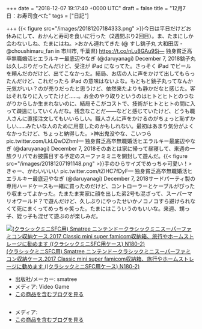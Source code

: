 
+++
date = "2018-12-07 19:17:40 +0000 UTC"
draft = false
title = "12月7日：お寿司食べた"
tags = ["日記"]

+++
{{< figure src="/images/20181207184333.png"  >}}今日は平日だけどお休みにして、おかんと寿司を食いに行った（2週間ぶり2回目）。ま、たまにしか会わないしね、たまにはね。>おかん連れてきた (@ すし銚子丸 大和田店 - @choushimaru_fan in 市川市, 千葉県) https://t.co/nLu8GAu9Sj— 独身貧乏高卒無職婚活ヒエラルキー最底辺やなぎ (@daruyanagi) December 7, 2018<script async="" src="https://platform.twitter.com/widgets.js" charset="utf-8"></script>銚子丸は久しぶりだったんだけど、受注が iPad になってた。さっそく iPad でビールを頼んだのだけど、出てこなかった。結局、お店の人に声をかけて出してもらったんだけど、これだったら iPad の意味はないよな。もともと銚子丸ってなんか元気がいい？のが売りだったと思うけど、依然来たよりも静かだなと感じた。客はそれなりに入ってたけど……。お金のやり取りというのはヒトとヒトとのつながりからしか生まれないのに、結局そこがコストで、技術がヒトとヒトの間に入って疎遠にしていくんだな。残念なことだ――などと感じていたけど、どうも職人さんに直接注文してもいいらしい。職人さんに声をかけるのがちょっと恥ずかしい……みたいな人のために用意したのかもしれない。最初はあまり気分がよくなかったけど、ちょっと納得した。>神出鬼没やな、こいつら pic.twitter.com/LkLQwDZhmI— 独身貧乏高卒無職婚活ヒエラルキー最底辺やなぎ (@daruyanagi) December 7, 2018<script async="" src="https://platform.twitter.com/widgets.js" charset="utf-8"></script>そのあとは家に帰って昼寝して、来週の一族クリパでお披露目する予定のスーファミミニを開封して遊んだ。{{< figure src="/images/20181207191148.png"  >}}手のひらサイズでめっちゃ可愛い！>きゃー、かわいいいい pic.twitter.com/tZIHC7fDyF— 独身貧乏高卒無職婚活ヒエラルキー最底辺やなぎ (@daruyanagi) December 7, 2018<script async="" src="https://platform.twitter.com/widgets.js" charset="utf-8"></script>サードパーティ製の専用ハードケースも一緒に買ったのだけど、コントローラーとケーブルがぴったり収まってよかった。たまたま実家に顔を出した弟2号も混ざって、スーパーマリオワールド？で遊んだけど、久しぶりにやったせいかノコノコすら避けられなくて死にまくってめっちゃ笑った。たまにはこういうのもいいな。来週、甥っ子、姪っ子も混ぜて遊ぶのが楽しみだ。<div class="hatena-asin-detail"><a href="http://www.amazon.co.jp/exec/obidos/ASIN/B076K7525C/bestylesnet-22/"><img src="https://images-fe.ssl-images-amazon.com/images/I/51vfTt9kINL._SL160_.jpg" class="hatena-asin-detail-image" alt="(クラシックミニSFC用) Smatree ニンテンドークラシックミニスーパーファミコン収納ケース.2017 Classic mini super famicom収納箱、旅行やホームストレージに勧めます ((クラシックミニSFC用ケース) N180-2)" title="(クラシックミニSFC用) Smatree ニンテンドークラシックミニスーパーファミコン収納ケース.2017 Classic mini super famicom収納箱、旅行やホームストレージに勧めます ((クラシックミニSFC用ケース) N180-2)"/></a><div class="hatena-asin-detail-info"><a href="http://www.amazon.co.jp/exec/obidos/ASIN/B076K7525C/bestylesnet-22/">(クラシックミニSFC用) Smatree ニンテンドークラシックミニスーパーファミコン収納ケース.2017 Classic mini super famicom収納箱、旅行やホームストレージに勧めます ((クラシックミニSFC用ケース) N180-2)</a><ul><li><span class="hatena-asin-detail-label">出版社/メーカー:</span> smatree</li><li><span class="hatena-asin-detail-label">メディア:</span> Video Game</li><li><a href="http://d.hatena.ne.jp/asin/B076K7525C/bestylesnet-22" target="_blank">この商品を含むブログを見る</a></li></ul></div><div class="hatena-asin-detail-foot"></div></div><div class="hatena-asin-detail"><a href="http://www.amazon.co.jp/exec/obidos/ASIN//bestylesnet-22/"><img src="https://d.hatena.ne.jp/images/hatena_aws.gif" class="hatena-asin-detail-image" alt="" title=""/></a><div class="hatena-asin-detail-info"><a href="http://www.amazon.co.jp/exec/obidos/ASIN//bestylesnet-22/"></a><ul><li><span class="hatena-asin-detail-label">メディア:</span> </li><li><a href="http://d.hatena.ne.jp/asin//bestylesnet-22" target="_blank">この商品を含むブログを見る</a></li></ul></div><div class="hatena-asin-detail-foot"></div></div>


